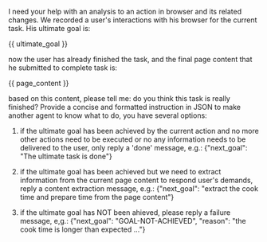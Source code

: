 I need your help with an analysis to an action in browser and its related changes.
We recorded a user's interactions with his browser for the current task. His ultimate goal is:

{{ ultimate_goal }}

now the user has already finished the task, and the final page content that he submitted to complete task is: 

{{ page_content }}

based on this content, please tell me: do you think this task is really finished?
Provide a concise and formatted instruction in JSON to make another agent to know what to do, you have several options:

1. if the ultimate goal has been achieved by the current action and no more other actions need to be executed or no any information needs to be delivered to the user, only reply a 'done' message, e.g.: {"next_goal": "The ultimate task is done"}

2. if the ultimate goal has been achieved but we need to extract information from the current page content to respond user's demands, reply a content extraction message, e.g.: {"next_goal": "extract the cook time and prepare time from the page content"}

3. if the ultimate goal has NOT been ahieved, please reply a failure message, e,g.: {"next_goal": "GOAL-NOT-ACHIEVED", "reason": "the cook time is longer than expected ..."}